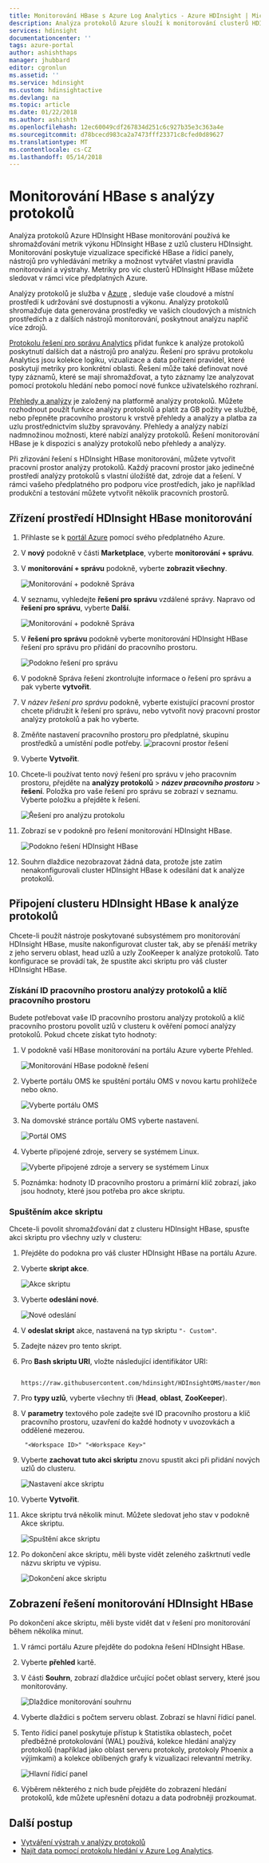```yaml
---
title: Monitorování HBase s Azure Log Analytics - Azure HDInsight | Microsoft Docs
description: Analýza protokolů Azure slouží k monitorování clusterů HDInsight HBase.
services: hdinsight
documentationcenter: ''
tags: azure-portal
author: ashishthaps
manager: jhubbard
editor: cgronlun
ms.assetid: ''
ms.service: hdinsight
ms.custom: hdinsightactive
ms.devlang: na
ms.topic: article
ms.date: 01/22/2018
ms.author: ashishth
ms.openlocfilehash: 12ec60049cdf267834d251c6c927b35e3c363a4e
ms.sourcegitcommit: d78bcecd983ca2a7473fff23371c8cfed0d89627
ms.translationtype: MT
ms.contentlocale: cs-CZ
ms.lasthandoff: 05/14/2018
---
```

# <a name="monitor-hbase-with-log-analytics"></a>Monitorování HBase s analýzy protokolů

Analýza protokolů Azure HDInsight HBase monitorování používá ke shromažďování metrik výkonu HDInsight HBase z uzlů clusteru HDInsight. Monitorování poskytuje vizualizace specifické HBase a řídicí panely, nástrojů pro vyhledávání metriky a možnost vytvářet vlastní pravidla monitorování a výstrahy. Metriky pro víc clusterů HDInsight HBase můžete sledovat v rámci více předplatných Azure.

Analýzy protokolů je služba v [Azure](../../operations-management-suite/operations-management-suite-overview.md) , sleduje vaše cloudové a místní prostředí k udržování své dostupnosti a výkonu. Analýzy protokolů shromažďuje data generována prostředky ve vašich cloudových a místních prostředích a z dalších nástrojů monitorování, poskytnout analýzu napříč více zdrojů.

[Protokolu řešení pro správu Analytics](../../log-analytics/log-analytics-add-solutions.md) přidat funkce k analýze protokolů poskytnutí dalších dat a nástrojů pro analýzu. Řešení pro správu protokolu Analytics jsou kolekce logiku, vizualizace a data pořízení pravidel, které poskytují metriky pro konkrétní oblasti. Řešení může také definovat nové typy záznamů, které se mají shromažďovat, a tyto záznamy lze analyzovat pomocí protokolu hledání nebo pomocí nové funkce uživatelského rozhraní.

[Přehledy a analýzy](https://azure.microsoft.com/pricing/details/insight-analytics/) je založený na platformě analýzy protokolů. Můžete rozhodnout použít funkce analýzy protokolů a platit za GB požity ve službě, nebo přepněte pracovního prostoru k vrstvě přehledy a analýzy a platba za uzlu prostřednictvím služby spravovány. Přehledy a analýzy nabízí nadmnožinou možnosti, které nabízí analýzy protokolů. Řešení monitorování HBase je k dispozici s analýzy protokolů nebo přehledy a analýzy.

Při zřizování řešení s HDInsight HBase monitorování, můžete vytvořit pracovní prostor analýzy protokolů. Každý pracovní prostor jako jedinečné prostředí analýzy protokolů s vlastní úložiště dat, zdroje dat a řešení. V rámci vašeho předplatného pro podporu více prostředích, jako je například produkční a testování můžete vytvořit několik pracovních prostorů.

## <a name="provision-hdinsight-hbase-monitoring"></a>Zřízení prostředí HDInsight HBase monitorování

1. Přihlaste se k [portál Azure](https://portal.azure.com) pomocí svého předplatného Azure.
2. V **nový** podokně v části **Marketplace**, vyberte **monitorování + správu**.
3. V **monitorování + správu** podokně, vyberte **zobrazit všechny**.

    ![Monitorování + podokně Správa](./media/apache-hbase-monitor-with-oms/monitoring-management-blade.png)  

4. V seznamu, vyhledejte **řešení pro správu** vzdálené správy. Napravo od **řešení pro správu**, vyberte **Další**.

    ![Monitorování + podokně Správa](./media/apache-hbase-monitor-with-oms/management-solutions.png) 

5. V **řešení pro správu** podokně vyberte monitorování HDInsight HBase řešení pro správu pro přidání do pracovního prostoru.

    ![Podokno řešení pro správu](./media/apache-hbase-monitor-with-oms/hbase-solution.png)  
6. V podokně Správa řešení zkontrolujte informace o řešení pro správu a pak vyberte **vytvořit**. 
7. V *název řešení pro správu* podokně, vyberte existující pracovní prostor chcete přidružit k řešení pro správu, nebo vytvořit nový pracovní prostor analýzy protokolů a pak ho vyberte.
8. Změňte nastavení pracovního prostoru pro předplatné, skupinu prostředků a umístění podle potřeby. 
    ![pracovní prostor řešení](./media/apache-hbase-monitor-with-oms/solution-workspace.png)  
9. Vyberte **Vytvořit**.  
10. Chcete-li používat tento nový řešení pro správu v jeho pracovním prostoru, přejděte na **analýzy protokolů** > ***název pracovního prostoru*** > **řešení**. Položka pro vaše řešení pro správu se zobrazí v seznamu. Vyberte položku a přejděte k řešení.

    ![Řešení pro analýzu protokolu](./media/apache-hbase-monitor-with-oms/log-analytics-solutions.png)  

11. Zobrazí se v podokně pro řešení monitorování HDInsight HBase.

    ![Podokno řešení HDInsight HBase](./media/apache-hbase-monitor-with-oms/hdinsight-hbase-solution.png) 

12. Souhrn dlaždice nezobrazovat žádná data, protože jste zatím nenakonfigurovali cluster HDInsight HBase k odesílání dat k analýze protokolů.

## <a name="connect-hdinsight-hbase-cluster-to-log-analytics"></a>Připojení clusteru HDInsight HBase k analýze protokolů

Chcete-li použít nástroje poskytované subsystémem pro monitorování HDInsight HBase, musíte nakonfigurovat cluster tak, aby se přenáší metriky z jeho serveru oblast, head uzlů a uzly ZooKeeper k analýze protokolů. Tato konfigurace se provádí tak, že spustíte akci skriptu pro váš cluster HDInsight HBase.

### <a name="get-log-analytics-workspace-id-and-workspace-key"></a>Získání ID pracovního prostoru analýzy protokolů a klíč pracovního prostoru

Budete potřebovat vaše ID pracovního prostoru analýzy protokolů a klíč pracovního prostoru povolit uzlů v clusteru k ověření pomocí analýzy protokolů. Pokud chcete získat tyto hodnoty:

1. V podokně vaší HBase monitorování na portálu Azure vyberte Přehled.

    ![Monitorování HBase podokně řešení](./media/apache-hbase-monitor-with-oms/hdinsight-hbase-solution.png) 

2. Vyberte portálu OMS ke spuštění portálu OMS v novou kartu prohlížeče nebo okno.

    ![Vyberte portálu OMS](./media/apache-hbase-monitor-with-oms/select-oms-portal.png) 

3. Na domovské stránce portálu OMS vyberte nastavení.

    ![Portál OMS](./media/apache-hbase-monitor-with-oms/oms-portal-settings.png) 

4. Vyberte připojené zdroje, servery se systémem Linux.

    ![Vyberte připojené zdroje a servery se systémem Linux](./media/apache-hbase-monitor-with-oms/select-linux-servers.png) 

5. Poznámka: hodnoty ID pracovního prostoru a primární klíč zobrazí, jako jsou hodnoty, které jsou potřeba pro akce skriptu.

### <a name="run-the-script-action"></a>Spuštěním akce skriptu

Chcete-li povolit shromažďování dat z clusteru HDInsight HBase, spusťte akci skriptu pro všechny uzly v clusteru:

1. Přejděte do podokna pro váš cluster HDInsight HBase na portálu Azure.
2. Vyberte **skript akce**.

    ![Akce skriptu](./media/apache-hbase-monitor-with-oms/script-actions.png) 

3. Vyberte **odeslání nové**.

    ![Nové odeslání](./media/apache-hbase-monitor-with-oms/script-actions-submit-new.png)  

4. V **odeslat skript** akce, nastavená na typ skriptu `"- Custom"`.
5. Zadejte název pro tento skript.
6. Pro **Bash skriptu URI**, vložte následující identifikátor URI:

        https://raw.githubusercontent.com/hdinsight/HDInsightOMS/master/monitoring/script2.sh 

7. Pro **typy uzlů**, vyberte všechny tři (**Head**, **oblast**, **ZooKeeper**).
8. V **parametry** textového pole zadejte své ID pracovního prostoru a klíč pracovního prostoru, uzavření do každé hodnoty v uvozovkách a oddělené mezerou.

        "<Workspace ID>" "<Workspace Key>"

9. Vyberte **zachovat tuto akci skriptu** znovu spustit akci při přidání nových uzlů do clusteru.

    ![Nastavení akce skriptu](./media/apache-hbase-monitor-with-oms/submit-script-action.png)  

10. Vyberte **Vytvořit**.
11. Akce skriptu trvá několik minut. Můžete sledovat jeho stav v podokně Akce skriptu.

    ![Spuštění akce skriptu](./media/apache-hbase-monitor-with-oms/script-action-running.png)  

12. Po dokončení akce skriptu, měli byste vidět zeleného zaškrtnutí vedle názvu skriptu ve výpisu.

    ![Dokončení akce skriptu](./media/apache-hbase-monitor-with-oms/script-action-done.png)  

## <a name="view-the-hdinsight-hbase-monitoring-solution"></a>Zobrazení řešení monitorování HDInsight HBase

Po dokončení akce skriptu, měli byste vidět dat v řešení pro monitorování během několika minut.

1. V rámci portálu Azure přejděte do podokna řešení HDInsight HBase.
2. Vyberte **přehled** kartě.
3. V části **Souhrn**, zobrazí dlaždice určující počet oblast servery, které jsou monitorovány.

    ![Dlaždice monitorování souhrnu](./media/apache-hbase-monitor-with-oms/monitoring-summary-tile.png)  

4. Vyberte dlaždici s počtem serveru oblast. Zobrazí se hlavní řídicí panel.
5. Tento řídicí panel poskytuje přístup k Statistika oblastech, počet předběžné protokolování (WAL) používá, kolekce hledání analýzy protokolů (například jako oblast serveru protokoly, protokoly Phoenix a výjimkami) a kolekce oblíbených grafy k vizualizaci relevantní metriky. 

    ![Hlavní řídicí panel](./media/apache-hbase-monitor-with-oms/main-dashboard.png)  

6. Výběrem některého z nich bude přejděte do zobrazení hledání protokolů, kde můžete upřesnění dotazu a data podrobněji prozkoumat.

## <a name="next-steps"></a>Další postup

* [Vytváření výstrah v analýzy protokolů](../../log-analytics/log-analytics-alerts-creating.md)
* [Najít data pomocí protokolu hledání v Azure Log Analytics](../../log-analytics/log-analytics-log-searches.md).
